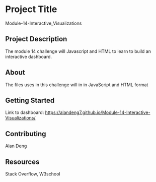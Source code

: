 # Project Title
Module-14-Interactive_Visualizations

## Project Description
The module 14 challenge will Javascript and HTML to learn to build an interactive dashboard. 

## About
The files uses in this challenge will in in JavaScript and HTML format <br />

## Getting Started
Link to dashboard: https://alandeng7.github.io/Module-14-Interactive-Visualizations/

## Contributing
Alan Deng

## Resources
Stack Overflow, W3school